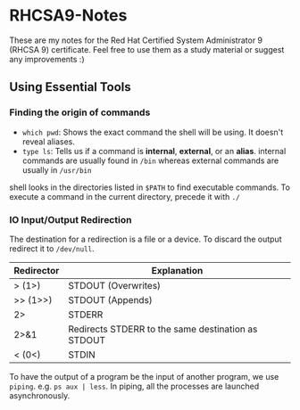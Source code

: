# RHCSA9-Notes
These are my notes for the Red Hat Certified System Administrator 9 (RHCSA 9) certificate. Feel free to use them as a study material or suggest any improvements :)

## Using Essential Tools

### Finding the origin of commands

* `which pwd`: Shows the exact command the shell will be using. It doesn't reveal aliases.
* `type ls`: Tells us if a command is **internal**, **external**, or an **alias**.
internal commands are usually found in `/bin` whereas external commands are usually in `/usr/bin`

shell looks in the directories listed in `$PATH` to find executable commands. To execute a command in the current directory, precede it with `./`

### IO Input/Output Redirection

The destination for a redirection is a file or a device. To discard the output redirect it to `/dev/null`.

Redirector | Explanation
--- | ---
\> (1\>) | STDOUT (Overwrites)
\>\> (1\>\>) | STDOUT (Appends)
2\> | STDERR
2\>&1 | Redirects STDERR to the same destination as STDOUT
\< (0\<) | STDIN

To have the output of a program be the input of another program, we use `piping`. e.g. `ps aux | less`. In piping, all the processes are launched asynchronously.
